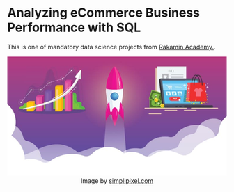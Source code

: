 # Analyzing eCommerce Business Performance with SQL
This is one of mandatory data science projects from <a href="https://www.rakamin.com/career-bootcamp/data-science">Rakamin Academy.</a>.

<p align="center">
  <img src="images/ecommerce.jpg" width="1024" height="auto">
  <br>
  Image by <a href="https://www.simplipixel.com/blog/how-is-performance-marketing-helpful-to-boost-e-commerce-business/"> simplipixel.com</a>
</p>
